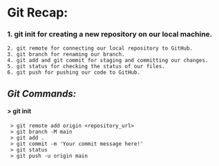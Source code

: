 # **Git Recap:**

### 1. git init for creating a new repository on our local machine.
    2. git remote for connecting our local repository to GitHub.
    3. git branch for renaming our branch.
    4. git add and git commit for staging and committing our changes.
    5. git status for checking the status of our files.
    6. git push for pushing our code to GitHub.

## ***Git Commands:***

#### > git init
     > git remote add origin <repository_url>
     > git branch -M main
     > git add .
     > git commit -m 'Your commit message here!'
     > git status
     > git push -u origin main

